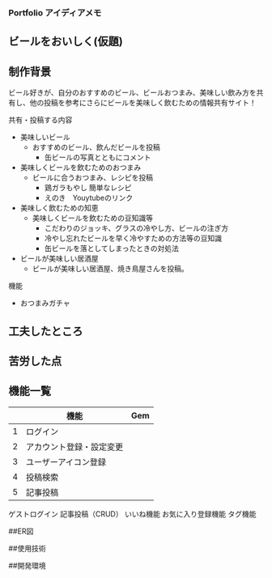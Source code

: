 
### Portfolio アイディアメモ

## ビールをおいしく(仮題)


## 制作背景
ビール好きが、自分のおすすめのビール、ビールおつまみ、美味しい飲み方を共有し、他の投稿を参考にさらにビールを美味しく飲むための情報共有サイト！

共有・投稿する内容
- 美味しいビール
  - おすすめのビール、飲んだビールを投稿
    - 缶ビールの写真とともにコメント
- 美味しくビールを飲むためのおつまみ
  - ビールに合うおつまみ、レシピを投稿
    - 鶏ガラもやし 簡単なレシピ
    - えのき　Youytubeのリンク
- 美味しく飲むための知恵
  - 美味しくビールを飲むための豆知識等
    - こだわりのジョッキ、グラスの冷やし方、ビールの注ぎ方
    - 冷やし忘れたビールを早く冷やすための方法等の豆知識
    - 缶ビールを落としてしまったときの対処法
- ビールが美味しい居酒屋
  - ビールが美味しい居酒屋、焼き鳥屋さんを投稿。

機能
- おつまみガチャ

## 工夫したところ

## 苦労した点

## 機能一覧
|  |機能  |Gem  |
|---|---|---|
|1  |ログイン  |
|2  |アカウント登録・設定変更  |
|3  |ユーザーアイコン登録  |
|4  |投稿検索  |
|5  |記事投稿  |

ゲストログイン
記事投稿（CRUD）
いいね機能
お気に入り登録機能
タグ機能


##ER図

##使用技術

##開発環境
